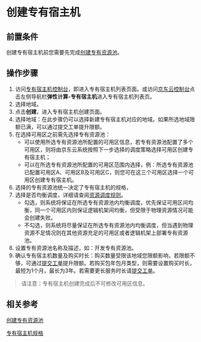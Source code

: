 # 创建专有宿主机

## 前置条件

创建专有宿主机前您需要先完成[创建专有资源池](Create-DP.md)。

## 操作步骤

1. 访问[专有宿主机控制台](https://cns-console.jdcloud.com/dedicatedhost/list)，即进入专有宿主机列表页面。或访问[京东云控制台](https://console.jdcloud.com)点击左侧导航栏**弹性计算-专有宿主机**进入专有宿主机列表页。
2. 选择地域。
3. 点击**创建**，进入专有宿主机创建页面。
4. 选择地域：在此步骤仍可以选择新建专有宿主机对应的地域。如果所选地域限额已满，可以通过提交工单提升限额。
5. 在选择可用区之前需先选择专有资源池：
	+ 可以使用所选专有资源池所配置的可用区信息，若专有资源池配置了多个可用区，则将由京东云系统按照下一步选择的调度策略选择可用区创建专有宿主机；
	+ 可以在所选专有资源池所配置的可用区范围内选择，例：所选专有资源池已配置可用区A、可用区B及可用区C，则您可在这三个可用区选择一个可用区创建专有宿主机。
6. 选择的专有资源池统一决定了专有宿主机的规格，
7. 选择是否均衡调度，详细请查阅[资源调度规则](Resource-Scheduling-Rules.md)。
	+ 勾选，则系统将保证在所选专有资源池内均衡调度，优先保证可用区间均衡，同一个可用区内则保证逻辑机架间均衡，但受限于物理资源情况可能会创建失败。
	+ 不勾选，则系统将尽量保证在所选专有资源池内均衡调度，但当遇到物理资源不足情况则在其他资源充足的可用区或者逻辑机架上部署专有资源池。
8. 设置专有资源池名称及描述，如：开发专有资源池。
9. 确认专有宿主机数量及购买时长：购买数量受限该地域您限额影响，若限额不够，可通过[提交工单](https://ticket.jdcloud.com/myorder/submit)提升限额。若购买包年包月类型，则需要设置购买时长，最短为1个月，最长为3年。若需要更长服务时长请[提交工单](https://ticket.jdcloud.com/myorder/submit)。

> 请注意：专有宿主机创建完成后不可修改可用区信息。


## 相关参考

[创建专有资源池](Create-DP.md)

[专有宿主机规格](../Introduction/Dedicated-Host-Type.md)
